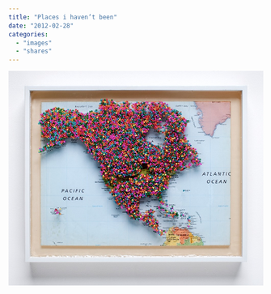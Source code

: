 ```yaml
---
title: "Places i haven’t been"
date: "2012-02-28"
categories: 
  - "images"
  - "shares"
---
```


![](images/tumblr_lzvc33w4M31qz4vrlo1_1280.jpg)
